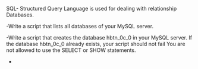 SQL- Structured Query Language is used for dealing with
relationship Databases.

-Write a script that lists all databases of your MySQL server.

-Write a script that creates the database hbtn_0c_0 in your MySQL
server.
If the database hbtn_0c_0 already exists, your script should not fail
You are not allowed to use the SELECT or SHOW statements.

-